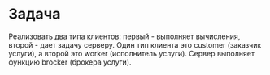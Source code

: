 # Задача

Реализовать два типа клиентов: первый - выполняет вычисления, второй - дает задачу серверу. Один тип клиента это customer (заказчик услуги), а второй это worker (исполнитель услуги). Сервер выполняет функцию brocker (брокера услуги).
